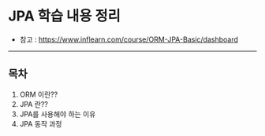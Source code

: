 # JPA 학습 내용 정리
- 참고 : https://www.inflearn.com/course/ORM-JPA-Basic/dashboard
-----



## 목차
1. ORM 이란??
2. JPA 란??
3. JPA를 사용해야 하는 이유
4. JPA 동작 과정


